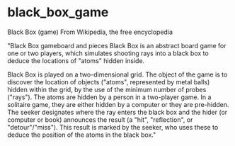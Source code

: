# black_box_game

Black Box (game)
From Wikipedia, the free encyclopedia 

"Black Box gameboard and pieces
Black Box is an abstract board game for one or two players, which simulates shooting rays into a black box to deduce the locations of "atoms" hidden inside.

Black Box is played on a two-dimensional grid. The object of the game is to discover the location of objects ("atoms", represented by metal balls)  hidden within the grid, by the use of the minimum number of probes ("rays"). The atoms are hidden by a person in a two-player game. In a solitaire game, they are either hidden by a computer or they are pre-hidden.  The seeker designates where the ray enters the black box and the hider (or computer or book) announces the result (a "hit", "reflection", or "detour"/"miss"). This result is marked by the seeker, who uses these to deduce the position of the atoms in the black box."
